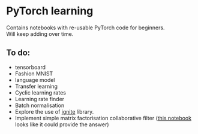 # PyTorch learning
Contains notebooks with re-usable PyTorch code for beginners.  
Will keep adding over time.

## To do:
  - tensorboard
  - Fashion MNIST
  - language model
  - Transfer learning
  - Cyclic learning rates
  - Learning rate finder
  - Batch normalisation
  - Explore the use of [ignite](https://pytorch.org/ignite/) library.
  - Implement simple matrix factorisation collaborative filter ([this notebook](https://github.com/jsleroux/Recommender-Systems/blob/master/Pytorch%20and%20Recommender%20Systems.ipynb) looks like it could provide the answer)
